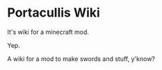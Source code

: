 # Portacullis Wiki
It's wiki for a minecraft mod.

Yep.

A wiki for a mod to make swords and stuff, y'know?
